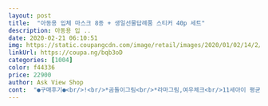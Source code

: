 ```yaml
---
layout: post 
title:  "아동용 입체 마스크 8종 + 생일선물답례품 스티커 40p 세트" 
description: 아동용 입 ..
date: 2020-02-21 06:10:51 
img: https://static.coupangcdn.com/image/retail/images/2020/01/02/14/2/94051f34-6cc2-4ad1-9915-538d84a08a2c.jpg 
linkUrl: https://coupa.ng/bqb3oD 
categories: [1004] 
color: f44336 
price: 22900 
author: Ask View Shop 
cont:  "●구매후기●<br/>!<br/>*곰돌이그림<br/>*라마그림,여우체크<br/>11세아이 평균보다 작아요(130에 24키로)<br/>4~10세  사용 가능!<br/>4세는 좀 넉넉하다 하지만 쓸 수 있다<br/>8개 왔는데 6명  선물하고 2개 남아 5살, 8 살  아들  썼더니  딱!  이군요.<br/><br/>8종 각기다른 케릭터에   스티커까지 덤으로  있어  생일선물하기 딱! 좋아요.<br/><br/>9세, 11세는 예쁘게 잘 맞아요!<br/>= and gt;곰돌이에 비해 약간 사이즈가 작지만 보기엔 큰차이 없고<br/>= and gt;사이즈가 좀더 크고 안쪽에 필터를 넣을 수 있는<br/>개학은 다가오고,,,ㅠㅠ<br/>곰돌이 제품은 콧대부분 철사(?)들어있어서 좋음<br/>공간이 있음.<br/> 집에 성인용 필터교체용 면마스크가 있는데<br/>구성은 다른 디자인 총 8개 들어있고<br/>귀에거는 밴드도 줄일 수 있는 밴드여서 막둥이는<br/>귀엽고    방한도 되는 도톰한 마스크네요.<br/><br/>그거 살때는 필터가 2개 들어있었는데 이건 없네요.<br/><br/>끈 조절할  수  있어요.<br/><br/>디자인도 너무 예쁘구요.<br/><br/>또 크레파스 너무  많이 받아서  넘쳐나고  있고.<br/>.<br/><br/>또한  독감까지.<br/> ㅠㅠ<br/>마침 쿠팡에 입체형 마스크 팔길래 언능 샀네요 ㅠ<br/>맞을까 이부분이 가장 걱정되었어요.<br/><br/>밀착이 잘 되네요.<br/> 안쪽 마감도 메쉬(?)같은 재질이라<br/>바느질이랑 마감도 중국산 치곤 괜찮네요.<br/><br/>비말감염은 면마스크도 괜찮다고 해서<br/>사 본 천마스크 중에 아이 얼굴에 제일 잘 맞고 편하게 조절 가능해요! 요즘 이런 시국이라 마스크 대란이잖아요 미세먼지 나쁘지 않은 날에 쓰려고 미세먼지용 일회용 마스크는 가능한 두고 공기 좋은 날엔 천 마스크 씌워 보내는데 하루 쓰면 빨다 보니 여러 개 있어야 맘이 편하네요 ㅎㅎ 도톰하고 모양도 예쁘고 아이도 편하다고 합니다 퀄리티가 맘에 들어서 누구 선물 할 일 생기면 선물용으로도 고려 중이에요 저는 빨래 못할 경우 예비용으로 두려고 잔뜩 산 거라 같이 보내 주신 스티커는 쓰지는 않았지만요 ㅎㅎ 많이 파세요!!<br/>사용하려고 라마핑크,여우핑크체크, 여우그레이체크<br/>사이즈 참고해주세요.<br/><br/>사이즈가  4세부터 10세까지라서<br/>성인용꺼 넣어볼까 했는데 크네요 ㅎㅎㅎ;;<br/>숨쉬기 편할거 같아요.<br/><br/>스티커 20개짜리 2장 들어있어요.<br/><br/>씹혀서 불편해서 못하겠다네요 ㅠㅠ<br/>아무리 좋아도 안맞으면,,,ㅠㅠ몬소용<br/>아이들은 곰돌이보다 라마랑 여우가 예쁘다고 하네요.<br/><br/>안쪽 디자인이 제품별로 다르네요<br/>암튼 가장 중요한 부분은 역시 사이즈죠!!<br/>애들도 쓰고 선물도 보내고 넘 좋네요^^<br/>애들이 자꾸 입에 말려들어가고<br/>요새 마스크 고민하는 순간 품절 많이 당해서;;<br/>요즘   신종코로라 바이러스로 세상이 씨끄럽네요.<br/><br/>울샴푸로 손세탁했는데 물빠짐도 없고 좋네요^^<br/>유치원에서 생일선물 보내야하는데 6명이나 되네요.<br/><br/>이 시국에 너무너무 맘에 드네요!!<br/>이 시기  마스크는  필수!<br/>입체라서 숨쉬기가 편하다네요 ㅎㅎ<br/>입체형이 아니라서 그런거 같더라구요.<br/><br/>쟁여둔 일회용마스크가 떨어져가고<br/>저희 아이들은 올해 4세, 9세, 11세 입니다.<br/><br/>적당한 가격에  꼭 필요한 물건이라  받는 친구들도 좋아할 듯  합니다.<br/> 센스있게  스티커까지 들어있어  아주 유용하게 사용했어요<br/>전 받았을때  버리는 장난감같은 선물 싫더라구요.<br/><br/>줄여서 하니 잘 맞아요.<br/><br/>착용감도 얼굴에 잘 맞아서 편하고 일반면마스크보다<br/>콧대가 없는 막둥이는 오히려 이런 디자인이 얼굴에<br/>편의점서 면마스크 샀는데<br/>!<br/>*곰돌이그림<br/>*라마그림,여우체크<br/>11세아이 평균보다 작아요(130에 24키로)<br/>4~10세  사용 가능!<br/>4세는 좀 넉넉하다 하지만 쓸 수 있다<br/>8개 왔는데 6명  선물하고 2개 남아 5살, 8 살  아들  썼더니  딱!  이군요.<br/><br/>8종 각기다른 케릭터에   스티커까지 덤으로  있어  생일선물하기 딱! 좋아요.<br/><br/>9세, 11세는 예쁘게 잘 맞아요!<br/>= and gt;곰돌이에 비해 약간 사이즈가 작지만 보기엔 큰차이 없고<br/>= and gt;사이즈가 좀더 크고 안쪽에 필터를 넣을 수 있는<br/>개학은 다가오고,,,ㅠㅠ<br/>곰돌이 제품은 콧대부분 철사(?)들어있어서 좋음<br/>공간이 있음.<br/> 집에 성인용 필터교체용 면마스크가 있는데<br/>구성은 다른 디자인 총 8개 들어있고<br/>귀에거는 밴드도 줄일 수 있는 밴드여서 막둥이는<br/>귀엽고    방한도 되는 도톰한 마스크네요.<br/><br/>그거 살때는 필터가 2개 들어있었는데 이건 없네요.<br/><br/>끈 조절할  수  있어요.<br/><br/>디자인도 너무 예쁘구요.<br/><br/>또 크레파스 너무  많이 받아서  넘쳐나고  있고.<br/>.<br/><br/>또한  독감까지.<br/> ㅠㅠ<br/>마침 쿠팡에 입체형 마스크 팔길래 언능 샀네요 ㅠ<br/>맞을까 이부분이 가장 걱정되었어요.<br/><br/>밀착이 잘 되네요.<br/> 안쪽 마감도 메쉬(?)같은 재질이라<br/>바느질이랑 마감도 중국산 치곤 괜찮네요.<br/><br/>비말감염은 면마스크도 괜찮다고 해서<br/>사 본 천마스크 중에 아이 얼굴에 제일 잘 맞고 편하게 조절 가능해요! 요즘 이런 시국이라 마스크 대란이잖아요 미세먼지 나쁘지 않은 날에 쓰려고 미세먼지용 일회용 마스크는 가능한 두고 공기 좋은 날엔 천 마스크 씌워 보내는데 하루 쓰면 빨다 보니 여러 개 있어야 맘이 편하네요 ㅎㅎ 도톰하고 모양도 예쁘고 아이도 편하다고 합니다 퀄리티가 맘에 들어서 누구 선물 할 일 생기면 선물용으로도 고려 중이에요 저는 빨래 못할 경우 예비용으로 두려고 잔뜩 산 거라 같이 보내 주신 스티커는 쓰지는 않았지만요 ㅎㅎ 많이 파세요!!<br/>사용하려고 라마핑크,여우핑크체크, 여우그레이체크<br/>사이즈 참고해주세요.<br/><br/>사이즈가  4세부터 10세까지라서<br/>성인용꺼 넣어볼까 했는데 크네요 ㅎㅎㅎ;;<br/>숨쉬기 편할거 같아요.<br/><br/>스티커 20개짜리 2장 들어있어요.<br/><br/>씹혀서 불편해서 못하겠다네요 ㅠㅠ<br/>아무리 좋아도 안맞으면,,,ㅠㅠ몬소용<br/>아이들은 곰돌이보다 라마랑 여우가 예쁘다고 하네요.<br/><br/>안쪽 디자인이 제품별로 다르네요<br/>암튼 가장 중요한 부분은 역시 사이즈죠!!<br/>애들도 쓰고 선물도 보내고 넘 좋네요^^<br/>애들이 자꾸 입에 말려들어가고<br/>요새 마스크 고민하는 순간 품절 많이 당해서;;<br/>요즘   신종코로라 바이러스로 세상이 씨끄럽네요.<br/><br/>울샴푸로 손세탁했는데 물빠짐도 없고 좋네요^^<br/>유치원에서 생일선물 보내야하는데 6명이나 되네요.<br/><br/>이 시국에 너무너무 맘에 드네요!!<br/>이 시기  마스크는  필수!<br/>입체라서 숨쉬기가 편하다네요 ㅎㅎ<br/>입체형이 아니라서 그런거 같더라구요.<br/><br/>쟁여둔 일회용마스크가 떨어져가고<br/>저희 아이들은 올해 4세, 9세, 11세 입니다.<br/><br/>적당한 가격에  꼭 필요한 물건이라  받는 친구들도 좋아할 듯  합니다.<br/> 센스있게  스티커까지 들어있어  아주 유용하게 사용했어요<br/>전 받았을때  버리는 장난감같은 선물 싫더라구요.<br/><br/>줄여서 하니 잘 맞아요.<br/><br/>착용감도 얼굴에 잘 맞아서 편하고 일반면마스크보다<br/>콧대가 없는 막둥이는 오히려 이런 디자인이 얼굴에<br/>편의점서 면마스크 샀는데<br/>" 
---
```

